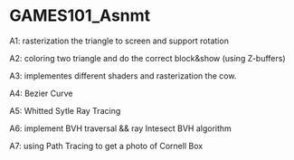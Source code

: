 # GAMES101_Asnmt
A1: rasterization the triangle to screen and support rotation

A2: coloring two triangle and do the correct block&show (using Z-buffers)

A3: implementes different shaders and rasterization the cow.

A4: Bezier Curve

A5: Whitted Sytle Ray Tracing

A6: implement BVH traversal && ray Intesect BVH algorithm

A7: using Path Tracing to get a photo of Cornell Box

